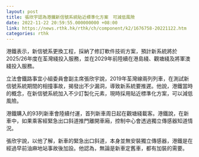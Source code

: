 ```yaml
---
layout: post
title: 張欣宇認為港鐵新信號系統貼近標準化方案　可減低風險
date: 2022-11-22 20:59:55.000000000 +08:00
link: https://news.rthk.hk/rthk/ch/component/k2/1676758-20221122.htm
categories: rthk
---
```


港鐵表示，新信號系更換工程，採納了修訂軟件技術方案，預計新系統將於2025/26年度在荃灣綫投入服務，並在2029年前陸續在港島綫、觀塘綫及將軍澳綫投入服務。

立法會鐵路事宜小組委員會副主席張欣宇說，2019年荃灣線兩列列車，在測試新信號系統期間的相撞事故，揭發出不少漏洞，導致新系統要推遲。他說，港鐵當時的概念，在新信號系統加入不少訂製化元素，現時採用貼近標準化方案，可以減低風險。

港鐵購入的93列新車會陸續付運，首列新車周日起在觀塘綫載客。港鐵說，在新車中，如果乘客經緊急出口斜道推門離開車廂，控制中心會透過獨立傳感器知道情況。

張欣宇說，以他了解，新車的緊急出口斜道，本身並無安裝獨立傳感器，港鐵是在經過早前油麻地站事故後加設。他認為，無論是新車定舊車，都有加裝的需要。
